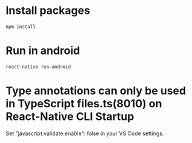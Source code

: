 # Install packages
`npm install`
# Run in android
`react-native run-android`


# Type annotations can only be used in TypeScript files.ts(8010) on React-Native CLI Startup
Set "javascript.validate.enable": false in your VS Code settings.